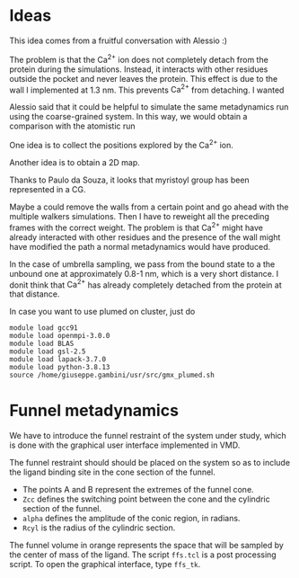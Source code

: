 
# Ideas

This idea comes from a fruitful conversation with Alessio :)

The problem is that the $\text{Ca}^{2+}$ ion does not completely detach from the protein during the simulations. Instead, it interacts with other residues outside the pocket and never leaves the protein. This effect is due to the wall I implemented at 1.3 nm. This prevents $\text{Ca}^{2+}$ from detaching. I wanted 


Alessio said that it could be helpful to simulate the same metadynamics run using the coarse-grained system. In this way, we would obtain a comparison with the atomistic run

One idea is to collect the positions explored by the $\text{Ca}^{2+}$ ion. 

Another idea is to obtain a 2D map.

Thanks to Paulo da Souza, it looks that myristoyl group has been represented in a CG. 


Maybe a could remove the walls from a certain point and go ahead with the multiple walkers simulations. Then I have to reweight all the preceding frames with the correct weight. The problem is that $\text{Ca}^{2+}$ might have already interacted with other residues and the presence of the wall might have modified the path a normal metadynamics would have produced. 


In the case of umbrella sampling, we pass from the bound state to a the unbound one at approximately 0.8-1 nm, which is a very short distance. I donìt think that $\text{Ca}^{2+}$ has already completely detached from the protein at that distance. 



In case you want to use plumed on cluster, just do
```
module load gcc91
module load openmpi-3.0.0
module load BLAS
module load gsl-2.5
module load lapack-3.7.0
module load python-3.8.13 
source /home/giuseppe.gambini/usr/src/gmx_plumed.sh
```

# Funnel metadynamics
We have to introduce the funnel restraint of the system under study, which is done with the graphical user interface implemented in VMD. 

The funnel restraint should should be placed on the system so as to include the ligand binding site in the cone section of the funnel. 

- The points A and B represent the extremes of the funnel cone.
- `Zcc` defines the switching point between the cone and the cylindric section of the funnel. 
- `alpha` defines the amplitude of the conic region, in radians. 
- `Rcyl` is the radius of the cylindric section. 

The funnel volume in orange represents the space that will be sampled by the center of mass of the ligand. The script `ffs.tcl` is a post processing script. To open the graphical interface, type `ffs_tk`. 



